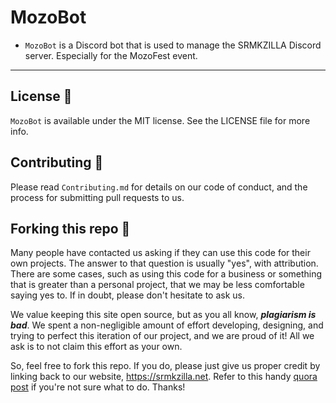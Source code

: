 # MozoBot

- `MozoBot` is a Discord bot that is used to manage the SRMKZILLA Discord server. Especially for the MozoFest event.

---

## License 📜

`MozoBot` is available under the MIT license. See the LICENSE file for more info.

## Contributing 🤝

Please read `Contributing.md` for details on our code of conduct, and the process for submitting pull requests to us.

## Forking this repo 🚨

Many people have contacted us asking if they can use this code for their own projects. The answer to that question is
usually "yes", with attribution. There are some cases, such as using this code for a business or something that is
greater than a personal project, that we may be less comfortable saying yes to. If in doubt, please don't hesitate to
ask us.

We value keeping this site open source, but as you all know, _**plagiarism is bad**_. We spent a non-negligible amount
of effort developing, designing, and trying to perfect this iteration of our project, and we are proud of it! All we ask
is to not claim this effort as your own.

So, feel free to fork this repo. If you do, please just give us proper credit by linking back to our
website, https://srmkzilla.net. Refer to this
handy [quora post](https://www.quora.com/Is-it-bad-to-copy-other-peoples-code) if you're not sure what to do. Thanks!
